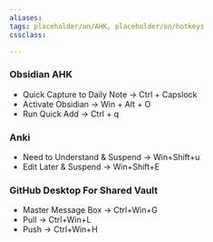 ```yaml
---
aliases:
tags: placeholder/on/AHK, placeholder/on/hotkeys 
cssclass:

---
```



### Obsidian AHK
- Quick Capture to Daily Note → Ctrl + Capslock 
- Activate Obsidian → Win + Alt + O 
- Run Quick Add → Ctrl + q


### Anki
- Need to Understand & Suspend → Win+Shift+u
- Edit Later & Suspend → Win+Shift+E


### GitHub Desktop For Shared Vault
- Master Message Box → Ctrl+Win+G
- Pull → Ctrl+Win+L
- Push → Ctrl+Win+H
